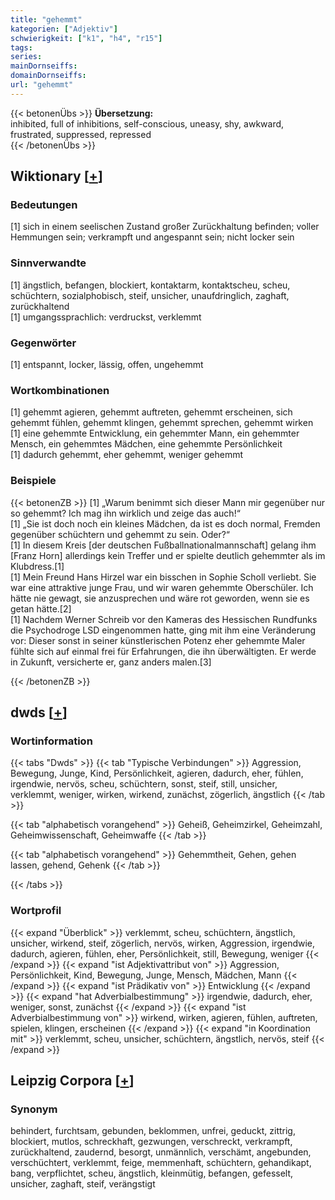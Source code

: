 ```yaml
---
title: "gehemmt"
kategorien: ["Adjektiv"]
schwierigkeit: ["k1", "h4", "r15"]
tags:
series:
mainDornseiffs:
domainDornseiffs:
url: "gehemmt"
---
```


{{< betonenÜbs >}}
**Übersetzung:**  
inhibited, full of inhibitions, self-conscious, uneasy, shy, awkward, frustrated, suppressed, repressed  
{{< /betonenÜbs >}}

## Wiktionary [[+](https://de.wiktionary.org/wiki/gehemmt)]

### Bedeutungen
[1] sich in einem seelischen Zustand großer Zurückhaltung befinden; voller Hemmungen sein; verkrampft und angespannt sein; nicht locker sein  

### Sinnverwandte
[1] ängstlich, befangen, blockiert, kontaktarm, kontaktscheu, scheu, schüchtern, sozialphobisch, steif, unsicher, unaufdringlich, zaghaft, zurückhaltend  
[1] umgangssprachlich: verdruckst, verklemmt  

### Gegenwörter
[1] entspannt, locker, lässig, offen, ungehemmt  

### Wortkombinationen
[1] gehemmt agieren, gehemmt auftreten, gehemmt erscheinen, sich gehemmt fühlen, gehemmt klingen,  gehemmt sprechen, gehemmt wirken  
[1] eine gehemmte Entwicklung, ein gehemmter Mann, ein gehemmter Mensch, ein gehemmtes Mädchen, eine gehemmte Persönlichkeit  
[1] dadurch gehemmt, eher gehemmt, weniger gehemmt  

### Beispiele
{{< betonenZB >}}
[1] „Warum benimmt sich dieser Mann mir gegenüber nur so gehemmt? Ich mag ihn wirklich und zeige das auch!“  
[1] „Sie ist doch noch ein kleines Mädchen, da ist es doch normal, Fremden gegenüber schüchtern und gehemmt zu sein. Oder?“  
[1] In diesem Kreis [der deutschen Fußballnationalmannschaft] gelang ihm [Franz Horn] allerdings kein Treffer und er spielte deutlich gehemmter als im Klubdress.[1]  
[1] Mein Freund Hans Hirzel war ein bisschen in Sophie Scholl verliebt. Sie war eine attraktive junge Frau, und wir waren gehemmte Oberschüler. Ich hätte nie gewagt, sie anzusprechen und wäre rot geworden, wenn sie es getan hätte.[2]  
[1] Nachdem Werner Schreib vor den Kameras des Hessischen Rundfunks die Psychodroge LSD eingenommen hatte, ging mit ihm eine Veränderung vor: Dieser sonst in seiner künstlerischen Potenz eher gehemmte Maler fühlte sich auf einmal frei für Erfahrungen, die ihn überwältigten. Er werde in Zukunft, versicherte er, ganz anders malen.[3]  

{{< /betonenZB >}}


## dwds [[+](https://www.dwds.de/wb/gehemmt)]

### Wortinformation
{{< tabs "Dwds" >}}
{{< tab "Typische Verbindungen" >}}
Aggression, Bewegung, Junge, Kind, Persönlichkeit, agieren, dadurch, eher, fühlen, irgendwie, nervös, scheu, schüchtern, sonst, steif, still, unsicher, verklemmt, weniger, wirken, wirkend, zunächst, zögerlich, ängstlich
{{< /tab >}}

{{< tab "alphabetisch vorangehend" >}}
Geheiß, Geheimzirkel, Geheimzahl, Geheimwissenschaft, Geheimwaffe
{{< /tab >}}

{{< tab "alphabetisch vorangehend" >}}
Gehemmtheit, Gehen, gehen lassen, gehend, Gehenk
{{< /tab >}}

{{< /tabs >}}

### Wortprofil
{{< expand "Überblick" >}} verklemmt, scheu, schüchtern, ängstlich, unsicher, wirkend, steif, zögerlich, nervös, wirken, Aggression, irgendwie, dadurch, agieren, fühlen, eher, Persönlichkeit, still, Bewegung, weniger {{< /expand >}}
{{< expand "ist Adjektivattribut von" >}} Aggression, Persönlichkeit, Kind, Bewegung, Junge, Mensch, Mädchen, Mann {{< /expand >}}
{{< expand "ist Prädikativ von" >}} Entwicklung {{< /expand >}}
{{< expand "hat Adverbialbestimmung" >}} irgendwie, dadurch, eher, weniger, sonst, zunächst {{< /expand >}}
{{< expand "ist Adverbialbestimmung von" >}} wirkend, wirken, agieren, fühlen, auftreten, spielen, klingen, erscheinen {{< /expand >}}
{{< expand "in Koordination mit" >}} verklemmt, scheu, unsicher, schüchtern, ängstlich, nervös, steif {{< /expand >}}

## Leipzig Corpora [[+](https://corpora.uni-leipzig.de/en/res?word=gehemmt&corpusId=deu_newscrawl-public_2018)]


### Synonym
behindert, furchtsam, gebunden, beklommen, unfrei, geduckt, zittrig, blockiert, mutlos, schreckhaft, gezwungen, verschreckt, verkrampft, zurückhaltend, zaudernd, besorgt, unmännlich, verschämt, angebunden, verschüchtert, verklemmt, feige, memmenhaft, schüchtern, gehandikapt, bang, verpflichtet, scheu, ängstlich, kleinmütig, befangen, gefesselt, unsicher, zaghaft, steif, verängstigt

